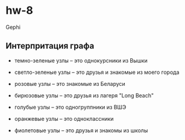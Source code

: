 # hw-8
Gephi
## Интерпритация графа
- темно-зеленые узлы – это однокурсники из Вышки
+ светло-зеленые узлы – это друзья и знакомые из моего города 
- розовые узлы – это знакомые из Беларуси
+ бирюзовые узлы – это друзья из лагеря "Long Beach"
- голубые узлы – это одногруппники из ВШЭ
+ оранжевые узлы – это одноклассники
- фиолетовые узлы – это друзья и знакомы из школы

